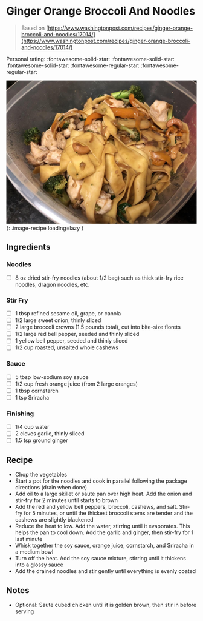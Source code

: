 # Ginger Orange Broccoli And Noodles

> Based on [https://www.washingtonpost.com/recipes/ginger-orange-broccoli-and-noodles/17014/](https://www.washingtonpost.com/recipes/ginger-orange-broccoli-and-noodles/17014/)

<!-- {cts} rating=3; (User can specify rating on scale of 1-5) -->

Personal rating: :fontawesome-solid-star: :fontawesome-solid-star: :fontawesome-solid-star: :fontawesome-regular-star: :fontawesome-regular-star:

<!-- {cte} -->

<!-- {cts} name_image=ginger_orange_broccoli_and_noodles.jpeg; (User can specify image name) -->

![ginger_orange_broccoli_and_noodles.jpeg](./ginger_orange_broccoli_and_noodles.jpeg){: .image-recipe loading=lazy }

<!-- {cte} -->

## Ingredients

### Noodles

- [ ] 8 oz dried stir-fry noodles (about 1/2 bag) such as thick stir-fry rice noodles, dragon noodles, etc.

### Stir Fry

- [ ] 1 tbsp refined sesame oil, grape, or canola
- [ ] 1/2 large sweet onion, thinly sliced
- [ ] 2 large broccoli crowns (1.5 pounds total), cut into bite-size florets
- [ ] 1/2 large red bell pepper, seeded and thinly sliced
- [ ] 1 yellow bell pepper, seeded and thinly sliced
- [ ] 1/2 cup roasted, unsalted whole cashews

### Sauce

- [ ] 5 tbsp low-sodium soy sauce
- [ ] 1/2 cup fresh orange juice (from 2 large oranges)
- [ ] 1 tbsp cornstarch
- [ ] 1 tsp Sriracha

### Finishing

- [ ] 1/4 cup water
- [ ] 2 cloves garlic, thinly sliced
- [ ] 1.5 tsp ground ginger

## Recipe

- Chop the vegetables
- Start a pot for the noodles and cook in parallel following the package directions (drain when done)
- Add oil to a large skillet or saute pan over high heat. Add the onion and stir-fry for 2 minutes until starts to brown
- Add the red and yellow bell peppers, broccoli, cashews, and salt. Stir-fry for 5 minutes, or until the thickest broccoli stems are tender and the cashews are slightly blackened
- Reduce the heat to low. Add the water, stirring until it evaporates. This helps the pan to cool down. Add the garlic and ginger, then stir-fry for 1 last minute
- Whisk together the soy sauce, orange juice, cornstarch, and Sriracha in a medium bowl
- Turn off the heat. Add the soy sauce mixture, stirring until it thickens into a glossy sauce
- Add the drained noodles and stir gently until everything is evenly coated

## Notes

- Optional: Saute cubed chicken until it is golden brown, then stir in before serving
